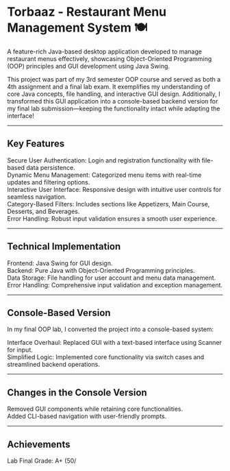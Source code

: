 # Torbaaz - Restaurant Menu Management System 🍽️

A feature-rich Java-based desktop application developed to manage restaurant menus effectively, showcasing Object-Oriented Programming (OOP) principles and GUI development using Java Swing.

This project was part of my 3rd semester OOP course and served as both a 4th assignment and a final lab exam. It exemplifies my understanding of core Java concepts, file handling, and interactive GUI design. Additionally, I transformed this GUI application into a console-based backend version for my final lab submission—keeping the functionality intact while adapting the interface!

---

## Key Features

Secure User Authentication: Login and registration functionality with file-based data persistence.  
Dynamic Menu Management: Categorized menu items with real-time updates and filtering options.  
Interactive User Interface: Responsive design with intuitive user controls for seamless navigation.  
Category-Based Filters: Includes sections like Appetizers, Main Course, Desserts, and Beverages.  
Error Handling: Robust input validation ensures a smooth user experience.  

---

## Technical Implementation

Frontend: Java Swing for GUI design.  
Backend: Pure Java with Object-Oriented Programming principles.  
Data Storage: File handling for user account and menu data management.  
Error Handling: Comprehensive input validation and exception management.  

---

## Console-Based Version

In my final OOP lab, I converted the project into a console-based system:

Interface Overhaul: Replaced GUI with a text-based interface using Scanner for input.  
Simplified Logic: Implemented core functionality via switch cases and streamlined backend operations.  

---

## Changes in the Console Version

Removed GUI components while retaining core functionalities.  
Added CLI-based navigation with user-friendly prompts.  

---

## Achievements

Lab Final Grade: A+ (50/
